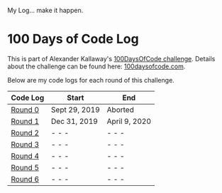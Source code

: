 <!-- markdownlint-disable MD022 MD024 MD032 MD033 -->

My Log... make it happen. 

# 100 Days of Code Log
This is part of Alexander Kallaway's [100DaysOfCode challenge](https://github.com/Kallaway/100-days-of-code). Details about the challenge can be found here: [100daysofcode.com](http://100daysofcode.com/).

Below are my code logs for each round of this challenge.

| Code Log | Start | End |
| --- | --- | --- |
| [Round 0](https://github.com/Nerajno/100-days-log/blob/master/docs/log1.md) | Sept 29, 2019 | 	Aborted |
| [Round 1](log2.html) | Dec 31, 2019  | April 9, 2020  |
| [Round 2](log5.html) | - - -  | - - -  |
| [Round 3](log5.html)| - - -  | - - -  |
| [Round 4](log5.html) | - - -  | - - -  |
| [Round 5](log5.html) | - - -  | - - -  |
| [Round 6](log6.html) | - - -  | - - -  |